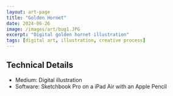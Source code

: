 ```yaml
---
layout: art-page
title: "Golden Hornet"
date: 2024-06-26
image: /images/art/bug1.JPG
excerpt: "Digital golden hornet illustration"
tags: [digital art, illustration, creative process]
---
```


## Technical Details
- Medium: Digital illustration
- Software: Sketchbook Pro on a iPad Air with an Apple Pencil


